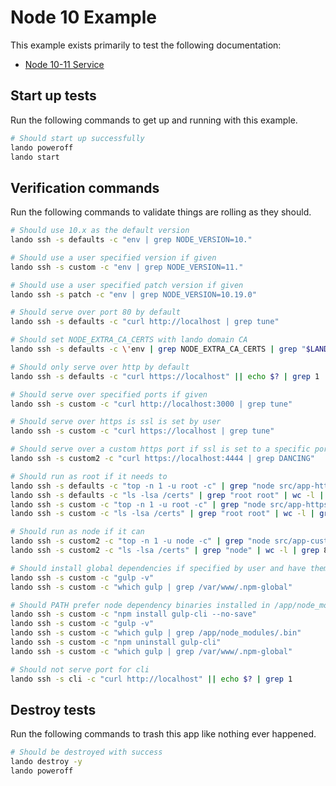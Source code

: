 Node 10 Example
===============

This example exists primarily to test the following documentation:

* [Node 10-11 Service](https://docs.devwithlando.io/tutorials/node.html)

Start up tests
--------------

Run the following commands to get up and running with this example.

```bash
# Should start up successfully
lando poweroff
lando start
```

Verification commands
---------------------

Run the following commands to validate things are rolling as they should.

```bash
# Should use 10.x as the default version
lando ssh -s defaults -c "env | grep NODE_VERSION=10."

# Should use a user specified version if given
lando ssh -s custom -c "env | grep NODE_VERSION=11."

# Should use a user specified patch version if given
lando ssh -s patch -c "env | grep NODE_VERSION=10.19.0"

# Should serve over port 80 by default
lando ssh -s defaults -c "curl http://localhost | grep tune"

# Should set NODE_EXTRA_CA_CERTS with lando domain CA
lando ssh -s defaults -c \'env | grep NODE_EXTRA_CA_CERTS | grep "$LANDO_CA_CERT"\'

# Should only serve over http by default
lando ssh -s defaults -c "curl https://localhost" || echo $? | grep 1

# Should serve over specified ports if given
lando ssh -s custom -c "curl http://localhost:3000 | grep tune"

# Should serve over https is ssl is set by user
lando ssh -s custom -c "curl https://localhost | grep tune"

# Should serve over a custom https port if ssl is set to a specific port
lando ssh -s custom2 -c "curl https://localhost:4444 | grep DANCING"

# Should run as root if it needs to
lando ssh -s defaults -c "top -n 1 -u root -c" | grep "node src/app-http.js"
lando ssh -s defaults -c "ls -lsa /certs" | grep "root root" | wc -l | grep 10
lando ssh -s custom -c "top -n 1 -u root -c" | grep "node src/app-https.js"
lando ssh -s custom -c "ls -lsa /certs" | grep "root root" | wc -l | grep 10

# Should run as node if it can
lando ssh -s custom2 -c "top -n 1 -u node -c" | grep "node src/app-custom.js"
lando ssh -s custom2 -c "ls -lsa /certs" | grep "node" | wc -l | grep 8

# Should install global dependencies if specified by user and have them available in PATH
lando ssh -s custom -c "gulp -v"
lando ssh -s custom -c "which gulp | grep /var/www/.npm-global"

# Should PATH prefer node dependency binaries installed in /app/node_modules over global ones
lando ssh -s custom -c "npm install gulp-cli --no-save"
lando ssh -s custom -c "gulp -v"
lando ssh -s custom -c "which gulp | grep /app/node_modules/.bin"
lando ssh -s custom -c "npm uninstall gulp-cli"
lando ssh -s custom -c "which gulp | grep /var/www/.npm-global"

# Should not serve port for cli
lando ssh -s cli -c "curl http://localhost" || echo $? | grep 1
```

Destroy tests
-------------

Run the following commands to trash this app like nothing ever happened.

```bash
# Should be destroyed with success
lando destroy -y
lando poweroff
```
